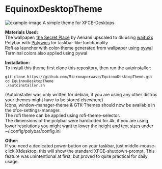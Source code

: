 # EquinoxDesktopTheme
![example-image](https://github.com/Microvaporwave/EquinoxDesktopTheme/blob/main/images/desktop.png?raw=true)
A simple theme for XFCE-Desktops


**Materials Used:**  
The wallpaper:  [the Secret Place](https://www.artstation.com/artwork/4y1b4) by Aenami upscaled to 4k using [waifu2x](http://waifu2x.udp.jp/)  
Polybar with [Polywins](https://github.com/jattboe/polywins) for taskbar-like functionality  
Rofi as launcher with color-theme generated from wallpaper using [pywal](https://github.com/dylanaraps/pywal)  
Terminal colors also applied using pywal  


**Installation:**  
To install this theme first clone this repository, then run the autoinstaller:  
```
git clone https://github.com/Microvaporwave/EquinoxDesktopTheme.git
cd EquinoxDesktopTheme
./autoinstaller.sh
```  
(Autoinstaller was only written for debian, if you are using any other distros your themes might have to be stored elsewhere)  
Icons, window-manager-theme & GTK-Themes should now be available in the xfce-settings-manager.  
The rofi theme can be applied using rofi-theme-selector.  
The dimensions of the polybar were hardcoded for 4k, if you are using lower resolutions you might want to lower the height and text sizes under ~/.config/polybar/config.ini  


**Other:**  
If you need a dedicated power button on your taskbar, just middle-mouse-click Xfdesktop, this will show the standard XFCE-shutdown-prompt. This feature was unintentional at first, but proved to quite practical for daily usage.


